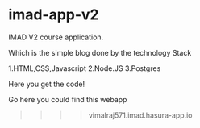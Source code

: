 # imad-app-v2

IMAD V2 course application.

Which is the simple blog done by the technology Stack

1.HTML,CSS,Javascript
2.Node.JS
3.Postgres

Here you get the code!

Go here you could find this webapp

>>>>vimalraj571.imad.hasura-app.io
